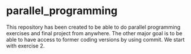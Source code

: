 # parallel_programming
This repository has been created to be able to do parallel programming exercises and final project from anywhere.
The other major goal is to be able to have access to former coding versions by using commit.
We start with exercise 2.
